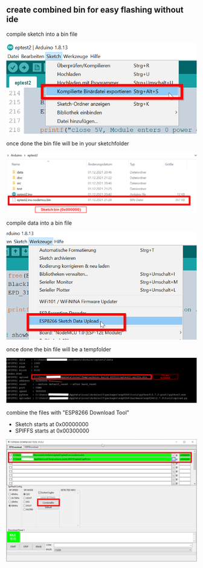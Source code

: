 ## create combined bin for easy flashing without ide

compile sketch into a bin file

![compile sketch](sketchcompile.png)

once done the bin file will be in your sketchfolder

![compile sketch](sketchbin.png)


compile data into a bin file

![compile sketch](fscompile.png)

once done the bin file will be a tempfolder

![compile sketch](fsbin.png)


combine the files with "ESP8266 Download Tool"

* Sketch starts at 0x00000000
* SPIFFS starts at 0x00300000

![compile sketch](downloadtool.png)
